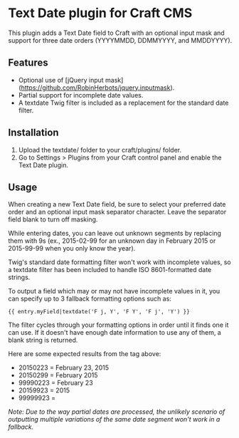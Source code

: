 # Text Date plugin for Craft CMS

This plugin adds a Text Date field to Craft with an optional input mask and support for three date orders (YYYYMMDD, DDMMYYYY, and MMDDYYYY).

## Features
* Optional use of [jQuery input mask] (https://github.com/RobinHerbots/jquery.inputmask).
* Partial support for incomplete date values.
* A textdate Twig filter is included as a replacement for the standard date filter.

## Installation
1.  Upload the textdate/ folder to your craft/plugins/ folder.
2.  Go to Settings > Plugins from your Craft control panel and enable the Text Date plugin.

## Usage
When creating a new Text Date field, be sure to select your preferred date order and an optional input mask separator character. Leave the separator field blank to turn off masking.

While entering dates, you can leave out unknown segments by replacing them with 9s (ex., 2015-02-99 for an unknown day in February 2015 or 2015-99-99 when you only know the year).

Twig's standard date formatting filter won't work with incomplete values, so a textdate filter has been included to handle ISO 8601-formatted date strings.

To output a field which may or may not have incomplete values in it, you can specify up to 3 fallback formatting options such as:

```
{{ entry.myField|textdate('F j, Y', 'F Y', 'F j', 'Y') }}
```

The filter cycles through your formatting options in order until it finds one it can use. If it doesn't have enough date information to use any of them, a blank string is returned.

Here are some expected results from the tag above:

* 20150223 = February 23, 2015
* 20150299 = February 2015
* 99990223 = February 23
* 20159923 = 2015
* 99999923 = 

*Note: Due to the way partial dates are processed, the unlikely scenario of outputting multiple variations of the same date segment won't work in a fallback.*
